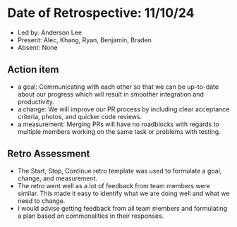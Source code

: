 # Date of Retrospective: 11/10/24

* Led by: Anderson Lee
* Present: Alec, Khang, Ryan, Benjamin, Braden
* Absent: None

## Action item

* a goal: Communicating with each other so that we can be up-to-date about our progress which will result in smoother integration and productivity.
* a change: We will improve our PR process by including clear acceptance criteria, photos, and quicker code reviews.
* a measurement: Merging PRs will have no roadblocks with regards to multiple members working on the same task or problems with testing.

## Retro Assessment

* The Start, Stop, Continue retro template was used to formulate a goal, change, and measurement.
* The retro went well as a lot of feedback from team members were similar. This made it easy to identify what we are doing well and what we need to change.
* I would advise getting feedback from all team members and formulating a plan based on commonalities in their responses.
